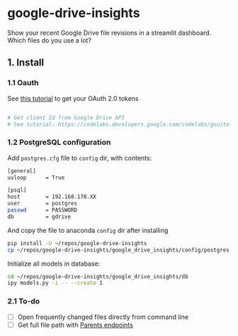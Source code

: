 # google-drive-insights

Show your recent Google Drive file revisions in a streamlit dashboard. Which files do you use a lot?

## 1. Install

### 1.1 Oauth

See [this tutorial](https://codelabs.developers.google.com/codelabs/gsuite-apis-intro/#0) to get your OAuth 2.0 tokens

```bash

# Get client Id from Google Drive API
# See tutorial: https://codelabs.developers.google.com/codelabs/gsuite-apis-intro/#0
```

### 1.2 PostgreSQL configuration

Add `postgres.cfg` file to `config` dir, with contents:

```bash
[general]
uvloop      = True

[psql]
host        = 192.168.178.XX
user        = postgres
passwd      = PASSWORD
db          = gdrive
```

And copy the file to anaconda `config` dir after installing

```bash
pip install -U ~/repos/google-drive-insights
cp ~/repos/google-drive-insights/google_drive_insights/config/postgres.cfg /home/paul/anaconda3/envs/py39/lib/python3.9/site-packages/google_drive_insights/config
```

Initialize all models in database:

```bash
cd ~/repos/google-drive-insights/google_drive_insights/db
ipy models.py -i -- --create 1
```

### 2.1 To-do

-   [ ] Open frequently changed files directly from command line
-   [ ] Get full file path with [Parents endpoints](https://developers.google.com/drive/api/v2/reference/parents/get)
